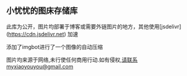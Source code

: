 ## 小忧忧的图床存储库
此库为公开，图片均部署于博客或需要外链图片的地方，其他使用[jsdelivr] (https://cdn.jsdelivr.net)  加速

添加了imgbot进行了一个图像的自动压缩

图片均来源于网络,未行使任何商用行动.如有侵权,请联系myxiaoyouyou@gmail.com
